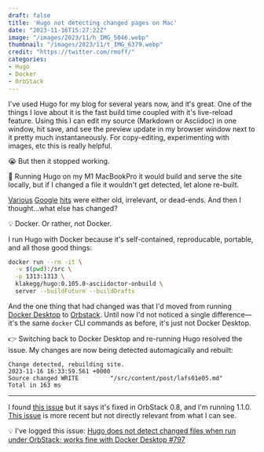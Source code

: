 ```yaml
---
draft: false
title: 'Hugo not detecting changed pages on Mac'
date: "2023-11-16T15:27:22Z"
image: "/images/2023/11/h_IMG_5046.webp"
thumbnail: "/images/2023/11/t_IMG_6379.webp"
credit: "https://twitter.com/rmoff/"
categories:
- Hugo
- Docker
- OrbStack
---
```




I've used Hugo for my blog for several years now, and it's great. One of the things I love about it is the fast build time coupled with it's live-reload feature. Using this I can edit my source (Markdown or Asciidoc) in one window, hit save, and see the preview update in my browser window next to it pretty much instantaneously. For copy-editing, experimenting with images, etc this is really helpful. 

😭 But then it stopped working. 

🤔 Running Hugo on my M1 MacBookPro it would build and serve the site locally, but if I changed a file it wouldn't get detected, let alone re-built. 

[Various](https://discourse.gohugo.io/t/live-reload-not-detecting-changes-after-first-edit/14155) [Google](https://discourse.gohugo.io/t/hugo-server-watch-not-er-watching/1592) [hits](https://discourse.gohugo.io/t/live-reload-not-detecting-changes-after-first-edit/14155) were either old, irrelevant, or dead-ends. And then I thought…what else has changed? 

💡 Docker. Or rather, not Docker. 

I run Hugo with Docker because it's self-contained, reproducable, portable, and all those good things: 

```bash
docker run --rm -it \
  -v $(pwd):/src \
  -p 1313:1313 \
  klakegg/hugo:0.105.0-asciidoctor-onbuild \
  server --buildFuture --buildDrafts
```

And the one thing that had changed was that I'd moved from running [Docker Desktop](https://www.docker.com/products/docker-desktop/) to [Orbstack](https://orbstack.dev/). Until now I'd not noticed a single difference—it's the same `docker` CLI commands as before, it's just not Docker Desktop. 

👉 Switching back to Docker Desktop and re-running Hugo resolved the issue. My changes are now being detected automagically and rebuilt: 

```
Change detected, rebuilding site.
2023-11-16 16:33:59.561 +0000
Source changed WRITE         "/src/content/post/lafs01e05.md"
Total in 163 ms
```

---

I found [this issue](https://github.com/orbstack/orbstack/issues/58) but it says it's fixed in OrbStack  0.8, and I'm running 1.1.0. [This issue](https://github.com/orbstack/orbstack/issues/739) is more recent but not directly relevant from what I can see.

💡 I've logged this issue: [Hugo does not detect changed files when run under OrbStack; works fine with Docker Desktop #797](https://github.com/orbstack/orbstack/issues/797)
